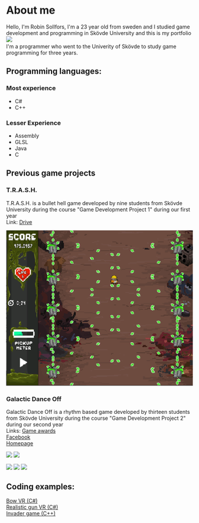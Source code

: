 # About me
Hello, I'm Robin Sollfors, I'm a 23 year old from sweden and I studied game development and programming in Skövde University and this is my portfolio  
<img src="https://scontent-arn2-2.xx.fbcdn.net/v/t39.30808-6/p206x206/242050260_5125148737501565_1959772953239072652_n.jpg?_nc_cat=105&ccb=1-5&_nc_sid=da31f3&_nc_ohc=TNZYkFduifMAX_4Qbus&_nc_ht=scontent-arn2-2.xx&oh=c2cf9716b21644ff12cc800ddf66b39f&oe=61967DF0"/>  
I'm a programmer who went to the Univerity of Skövde to study game programming for three years.  


## Programming languages:
### Most experience
- C#
- C++

### Lesser Experience
- Assembly
- GLSL
- Java
- C


## Previous game projects

### T.R.A.S.H.
T.R.A.S.H. is a bullet hell game developed by nine students from Skövde University during the course "Game Development Project 1" during our first year  
Link: [Drive](https://drive.google.com/file/d/1pCr_dDzFhynWTRUnARX_zlLDBr2qERPG/view)  

<img src="https://raw.githubusercontent.com/Phantomen/portfolio/main/Screenshots/TRASH_screenshot.png"/>



### Galactic Dance Off
Galactic Dance Off is a rhythm based game developed by thirteen students from Skövde University during the course "Game Development Project 2" during our second year  
Links: [Game awards](https://www.gameawards.se/Games/2019/Galactic-Dance-Off)  
[Facebook](https://www.facebook.com/NepTunesEntertainment/)  
[Homepage](https://awombatplayinggames.itch.io/galactic-dance-off)

<img src="https://img.itch.zone/aW1nLzI2MTQyOTEucG5n/original/jUJsIx.png"/>
<img src="https://img.itch.zone/aW1hZ2UvNTA0NjQ4LzI2MTQyMTkucG5n/original/fSlFHN.png"/>

<img src="https://img.itch.zone/aW1nLzI2MTQzMTYuZ2lm/original/5eQtog.gif"/> <img src="https://img.itch.zone/aW1nLzI2MTQzMTQuZ2lm/original/o8qPB0.gif"/> <img src="https://img.itch.zone/aW1nLzI2MTQzMTcuZ2lm/original/l8FMEW.gif"/>




## Coding examples:  
[Bow VR (C#)](https://github.com/Phantomen/portfolio/blob/main/Scripts/Bow.cs)  
[Realistic gun VR (C#)](https://github.com/Phantomen/portfolio/blob/main/Scripts/GunRealistic.cs)  
[Invader game (C++)](https://github.com/Phantomen/portfolio/tree/main/Scripts/Invaders)
